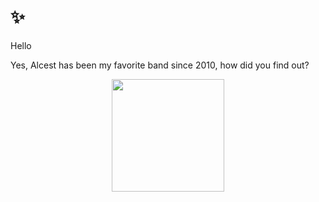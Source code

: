 # ✨

Hello

Yes, Alcest has been my favorite band since 2010, how did you find out?

 <div align="center">
   <img height="180em" src="https://github-readme-stats.vercel.app/api/top-langs/?username=yawfu&layout=compact&theme=dracula&hide_border=true&bg_color=0d1117"/>
 </div>

